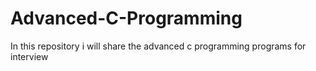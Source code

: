 # Advanced-C-Programming
In this repository i will share the advanced c programming programs for interview
